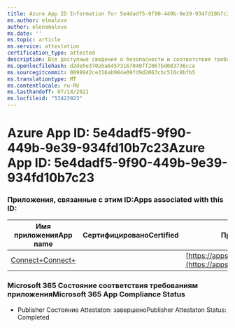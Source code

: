 ```yaml
---
title: Azure App ID Information for 5e4dadf5-9f90-449b-9e39-934fd10b7c23
ms.author: elmalova
author: elenamalova
ms.date: ''
ms.topic: article
ms.service: attestation
certification_type: attested
description: Все доступные сведения о безопасности и соответствия требованиям для 5e4dadf5-9f90-449b-9e39-934fd10b7c23.
ms.openlocfilehash: d2de5e370a5a64573167040ff2067bd083736cce
ms.sourcegitcommit: 0098942ce316ab984e09fd9d2063cbc516c8bfb5
ms.translationtype: MT
ms.contentlocale: ru-RU
ms.lasthandoff: 07/14/2021
ms.locfileid: "53423923"
---
```

# <a name="azure-app-id-5e4dadf5-9f90-449b-9e39-934fd10b7c23"></a><span data-ttu-id="7c1a5-103">Azure App ID: 5e4dadf5-9f90-449b-9e39-934fd10b7c23</span><span class="sxs-lookup"><span data-stu-id="7c1a5-103">Azure App ID: 5e4dadf5-9f90-449b-9e39-934fd10b7c23</span></span>


### <a name="apps-associated-with-this-id"></a><span data-ttu-id="7c1a5-104">Приложения, связанные с этим ID:</span><span class="sxs-lookup"><span data-stu-id="7c1a5-104">Apps associated with this ID:</span></span>
| <span data-ttu-id="7c1a5-105">**Имя приложения**</span><span class="sxs-lookup"><span data-stu-id="7c1a5-105">**App name**</span></span> | <span data-ttu-id="7c1a5-106">**Сертифицировано**</span><span class="sxs-lookup"><span data-stu-id="7c1a5-106">**Certified**</span></span> | <span data-ttu-id="7c1a5-107">**Просмотр в AppSource**</span><span class="sxs-lookup"><span data-stu-id="7c1a5-107">**View in AppSource**</span></span> |
|-|-|-|
| [<span data-ttu-id="7c1a5-108">Connect+</span><span class="sxs-lookup"><span data-stu-id="7c1a5-108">Connect+</span></span>](https://docs.microsoft.com/en-us/microsoft-365-app-certification/forward/WA200002611) |  | [https://appsource.microsoft.com/product/office/WA200002611](https://appsource.microsoft.com/product/office/WA200002611) |

### <a name="microsoft-365-app-compliance-status"></a><span data-ttu-id="7c1a5-109">Microsoft 365 Состояние соответствия требованиям приложения</span><span class="sxs-lookup"><span data-stu-id="7c1a5-109">Microsoft 365 App Compliance Status</span></span>
- <span data-ttu-id="7c1a5-110">Publisher Состояние Attestaton: завершено</span><span class="sxs-lookup"><span data-stu-id="7c1a5-110">Publisher Attestaton Status: Completed</span></span>
